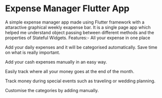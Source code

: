 # Expense Manager Flutter App
A simple expense manager app made using Flutter framework with a attaractive graphical weekly exapense bar.
It is a single page app which helped me understand object passing between different methods and the properties of Stateful Widgets.
Features:-
All your expense in one place

Add your daily expenses and it will be categorised automatically. Save time on what is really important.

Add your cash expenses manually in an easy way.

Easily track where all your money goes at the end of the month.

Track money during special events such as traveling or wedding planning.

Customise the categories by adding manually.
